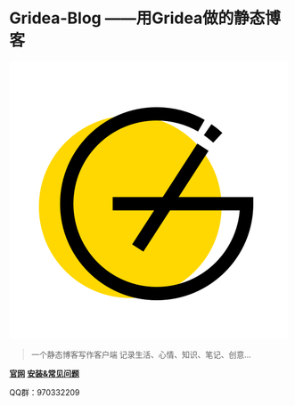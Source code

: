 # Gridea-Blog ——用Gridea做的静态博客

[![Gridea官网](images/GrideaLogo.png)](https://gridea.dev/ "Gridea官网")
>一个静态博客写作客户端 记录生活、心情、知识、笔记、创意...

**[官网](https://gridea.dev/)**  **[安装&常见问题](https://gridea.dev/docs/)**

QQ群：970332209
